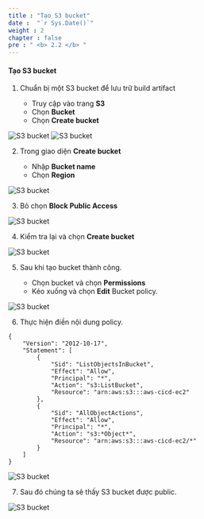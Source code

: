 ```yaml
---
title : "Tạo S3 bucket"
date :  "`r Sys.Date()`" 
weight : 2 
chapter : false
pre : " <b> 2.2 </b> "
---
```


#### Tạo S3 bucket

1. Chuẩn bị một S3 bucket để lưu trữ build artifact
    
    - Truy cập vào trang **S3**
    - Chọn **Bucket**
    - Chọn **Create bucket**

![S3 bucket](/images/2/1.png)
![S3 bucket](/images/2/2.png)

2. Trong giao diện **Create bucket**
    
    - Nhập **Bucket name**
    - Chọn **Region**

![S3 bucket](/images/2/1.png)

3. Bỏ chọn **Block Public Access**

![S3 bucket](/images/2/2.png)

4. Kiểm tra lại và chọn **Create bucket**

![S3 bucket](/images/2/3.png)

5. Sau khi tạo bucket thành công.
    
    - Chọn bucket và chọn **Permissions**
    - Kéo xuống và chọn **Edit** Bucket policy.

![S3 bucket](/images/2/5.png)

6. Thực hiện điền nội dung policy.

```
{
    "Version": "2012-10-17",
    "Statement": [
        {
            "Sid": "ListObjectsInBucket",
            "Effect": "Allow",
            "Principal": "*",
            "Action": "s3:ListBucket",
            "Resource": "arn:aws:s3:::aws-cicd-ec2"
        },
        {
            "Sid": "AllObjectActions",
            "Effect": "Allow",
            "Principal": "*",
            "Action": "s3:*Object*",
            "Resource": "arn:aws:s3:::aws-cicd-ec2/*"
        }
    ]
}
```

![S3 bucket](/images/2/4.png)

7. Sau đó chúng ta sẽ thấy S3 bucket được public.

![S3 bucket](/images/2/7.png)
